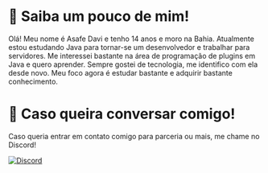 # 👋 Saiba um pouco de mim!
Olá! Meu nome é Asafe Davi e tenho 14 anos e moro na Bahia. Atualmente estou estudando Java para tornar-se um desenvolvedor e trabalhar para servidores. Me interessei bastante na área de programação de plugins em Java e quero aprender. Sempre gostei de tecnologia, me identifico com ela desde novo. Meu foco agora é estudar bastante e adquirir bastante conhecimento.

# 💼 Caso queira conversar comigo!
Caso queria entrar em contato comigo para parceria ou mais, me chame no Discord!

[![Discord](https://img.shields.io/badge/Discord-7289DA?style=for-the-badge&logo=discord&logoColor=white)](https://discord.com/users/752995589918162995)

<!---
DaddyPassive/DaddyPassive is a ✨ special ✨ repository because its `README.md` (this file) appears on your GitHub profile.
You can click the Preview link to take a look at your changes.
--->
